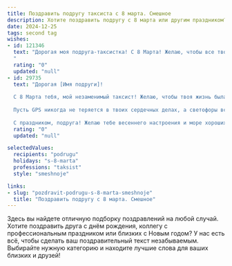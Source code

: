 ```yaml
---
title: Поздравить подругу таксиста с 8 марта. Смешное
description: Хотите поздравить подругу с 8 марта или другим праздником? Наш ИИ создаст незабываемое поздравление, а вы обязательно выделитесь среди других.  
date: 2024-12-25
tags: second tag
wishes:
- id: 121346
  text: "Дорогая моя подруга-таксистка! С 8 Марта! Желаю, чтобы все твои поездки были только в \"зеленую зону\", клиенты – вежливыми и щедрыми, а пробки – лишь поводом для интересных разговоров (или хотя бы для того, чтобы наконец-то дослушать новый подкаст!). Пусть твоя машина всегда будет на ходу, а настроение – на высоте!  С праздником!
  "
  rating: "0"
  updated: "null"
- id: 29735
  text: "Дорогая [Имя подруги]!
  
  С 8 Марта тебя, мой незаменимый таксист! Желаю, чтобы твоя жизнь была всегда на высшем уровне — как комфортный лимузин, а не как ржавый «Жигули» на заднем дворе! Пусть все маршруты прокладываются в сторону счастья и радости, а пассажиры всегда дарят улыбки и чаевые!
  
  Пусть GPS никогда не теряется в твоих сердечных делах, а светофоры всегда будут зелеными на пути к успеху! И помни: ты не просто таксист, ты создатель маршрутов к счастью!
  
  С праздником, подруга! Желаю тебе весеннего настроения и море хороших поездок с позитивными попутчиками! 🚖🌷"
  rating: "0"
  updated: "null"

selectedValues:
  recipients: "podrugu"
  holidays: "s-8-marta"
  professions: "taksist"
  style: "smeshnoje"

links:
- slug: "pozdravit-podrugu-s-8-marta-smeshnoje"
  title: "Поздравить подругу с 8 марта. Смешное"
---
```


Здесь вы найдете отличную подборку поздравлений на любой случай.
Хотите поздравить друга с днём рождения, коллегу с профессиональным праздником или близких с Новым годом? У нас есть всё, чтобы сделать ваш поздравительный текст незабываемым. Выбирайте нужную категорию и находите лучшие слова для ваших близких и друзей!
